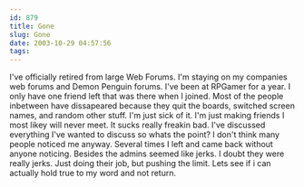 ```yaml
---
id: 879
title: Gone 
slug: Gone
date: 2003-10-29 04:57:56
tags:
---
```


I've officially retired from large Web Forums. I'm staying on my companies web forums and Demon Penguin forums. I've been at RPGamer for a year. I only have one friend left that was there when I joined. Most of the people inbetween have dissapeared because they quit the boards, switched screen names, and random other stuff. I'm just sick of it. I'm just making friends I most likey will never meet. It sucks really freakin bad. I've discussed everything I've wanted to discuss so whats the point? I don't think many people noticed me anyway. Several times I left and came back without anyone noticing. Besides the admins seemed like jerks. I doubt they were really jerks. Just doing their job, but pushing the limit. Lets see if i can actually hold true to my word and not return.
